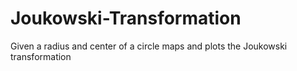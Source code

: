 # Joukowski-Transformation
Given a radius and center of a circle maps and plots the Joukowski transformation

